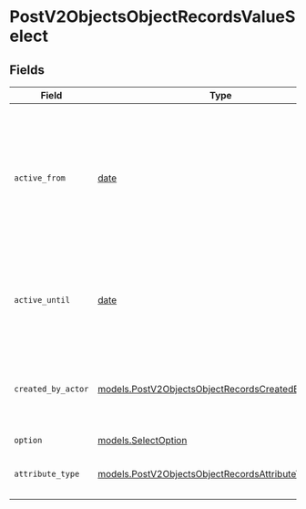 # PostV2ObjectsObjectRecordsValueSelect


## Fields

| Field                                                                                                                       | Type                                                                                                                        | Required                                                                                                                    | Description                                                                                                                 | Example                                                                                                                     |
| --------------------------------------------------------------------------------------------------------------------------- | --------------------------------------------------------------------------------------------------------------------------- | --------------------------------------------------------------------------------------------------------------------------- | --------------------------------------------------------------------------------------------------------------------------- | --------------------------------------------------------------------------------------------------------------------------- |
| `active_from`                                                                                                               | [date](https://docs.python.org/3/library/datetime.html#date-objects)                                                        | :heavy_check_mark:                                                                                                          | The point in time at which this value was made "active". `active_from` can be considered roughly analogous to `created_at`. | 2023-01-01T15:00:00.000000000Z                                                                                              |
| `active_until`                                                                                                              | [date](https://docs.python.org/3/library/datetime.html#date-objects)                                                        | :heavy_check_mark:                                                                                                          | The point in time at which this value was deactivated. If `null`, the value is active.                                      | 2023-01-01T15:00:00.000000000Z                                                                                              |
| `created_by_actor`                                                                                                          | [models.PostV2ObjectsObjectRecordsCreatedByActor15](../models/postv2objectsobjectrecordscreatedbyactor15.md)                | :heavy_check_mark:                                                                                                          | The actor that created this value.                                                                                          | {<br/>"type": "workspace-member",<br/>"id": "50cf242c-7fa3-4cad-87d0-75b1af71c57b"<br/>}                                    |
| `option`                                                                                                                    | [models.SelectOption](../models/selectoption.md)                                                                            | :heavy_check_mark:                                                                                                          | N/A                                                                                                                         |                                                                                                                             |
| `attribute_type`                                                                                                            | [models.PostV2ObjectsObjectRecordsAttributeTypeSelect](../models/postv2objectsobjectrecordsattributetypeselect.md)          | :heavy_check_mark:                                                                                                          | The attribute type of the value.                                                                                            | select                                                                                                                      |